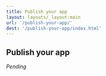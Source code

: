 ```yaml
---
title: Publish your app
layout: layouts/_layout:main
url: '/publish-your-app/'
dest: '/publish-your-app/index.html'
---
```


## Publish your app

*Pending*